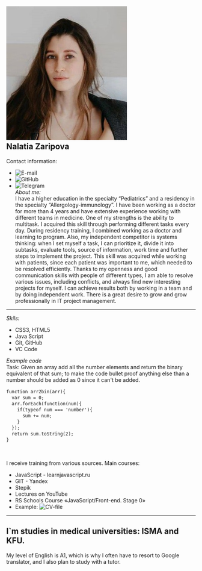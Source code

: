 ![profile photo](myphoto.jpg) <br>
__Nalatia Zaripova__ <br>
---


Contact information: <br>

- ![E-mail](Shayfutdinova1995@mail.ru)
- ![GitHub](https://github.com/DrNatalia)
- ![Telegram](https://t.me/drShaifutdinova) <br>
_About me:_ <br>
I have a higher education in the specialty “Pediatrics” and a residency in the specialty “Allergology-immunology”. I have been working as a doctor for more than 4 years and have extensive experience working with different teams in medicine.
One of my strengths is the ability to multitask. I acquired this skill through performing different tasks every day. During residency training, I combined working as a doctor and learning to program.
Also, my independent competitor is systems thinking: when I set myself a task, I can prioritize it, divide it into subtasks, evaluate tools, source of information, work time and further steps to implement the project. This skill was acquired while working with patients, since each patient was important to me, which needed to be resolved efficiently.
Thanks to my openness and good communication skills with people of different types, I am able to resolve various issues, including conflicts, and always find new interesting projects for myself. I can achieve results both by working in a team and by doing independent work. There is a great desire to grow and grow professionally in IT project management. <br>
---
 _Skils:_ <br>
- CSS3, HTML5
- Java Script
- Git, GitHub
- VC Code

*Example code* <br>
Task: Given an array add all the number elements and return the binary equivalent of that sum; to make the code bullet proof anything else than a number should be added as 0 since it can't be added.

```  
function arr2bin(arr){
  var sum = 0;
  arr.forEach(function(num){
    if(typeof num === 'number'){
      sum += num;
    }
  });
  return sum.toString(2);
}

                
```

 I receive training from various sources. Main courses:
- JavaScript - learnjavascript.ru 
- GIT - Yandex 
- Stepik 
- Lectures on YouTube
- RS Schools Course «JavaScript/Front-end. Stage 0» 
- Example: 
![CV-file](https://github.com/DrNatalia/rsschool-cv)<br>
---
I`m studies in medical universities: ISMA and KFU. <br>
---
 My level of English is A1, which is why I often have to resort to Google translator, and I also plan to study with a tutor.

